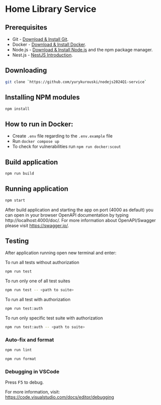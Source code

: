 # Home Library Service

## Prerequisites

- Git - [Download & Install Git](https://git-scm.com/downloads).
- Docker - [Download & Install Docker](https://www.docker.com/get-started/).
- Node.js - [Download & Install Node.js](https://nodejs.org/en/download/) and the npm package manager.
- Nest.js - [NestJS Introduction](https://docs.nestjs.com/).

## Downloading

```bash
git clone `https://github.com/yurykurouski/nodejs2024Q1-service`
```

## Installing NPM modules

```bash
npm install
```

## How to run in Docker:
- Create `.env` file regarding to the `.env.example` file
- Run `docker compose up`
- To check for vulnerabilities run `npm run docker:scout`

## Build application

```bash
npm run build
```

## Running application

```bash
npm start
```

After build application and starting the app on port (4000 as default) you can open
in your browser OpenAPI documentation by typing http://localhost:4000/doc/.
For more information about OpenAPI/Swagger please visit https://swagger.io/.

## Testing

After application running open new terminal and enter:

To run all tests without authorization

```bash
npm run test
```

To run only one of all test suites

```bash
npm run test -- <path to suite>
```

To run all test with authorization

```bash
npm run test:auth
```

To run only specific test suite with authorization

```bash
npm run test:auth -- <path to suite>
```

### Auto-fix and format

```bash
npm run lint
```

```bash
npm run format
```

### Debugging in VSCode

Press <kbd>F5</kbd> to debug.

For more information, visit: https://code.visualstudio.com/docs/editor/debugging
